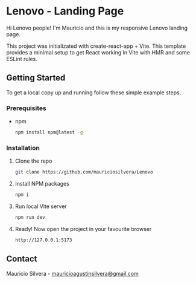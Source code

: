 # Lenovo - Landing Page

Hi Lenovo people! I'm Mauricio and this is my responsive Lenovo landing page.

This project was initializated with create-react-app + Vite. This template provides a minimal setup to get React working in Vite with HMR and some ESLint rules.

## Getting Started

To get a local copy up and running follow these simple example steps.

### Prerequisites

- npm

  ```sh
  npm install npm@latest -g
  ```

### Installation

1. Clone the repo

   ```sh
   git clone https://github.com/mauriciosilvera/Lenovo
   ```

2. Install NPM packages

   ```sh
   npm i
   ```

3. Run local Vite server

   ```sh
   npm run dev
   ```

4. Ready! Now open the project in your favourite browser

   ```sh
   http://127.0.0.1:5173
   ```

## Contact

Mauricio Silvera - mauricioagustinsilvera@gmail.com
